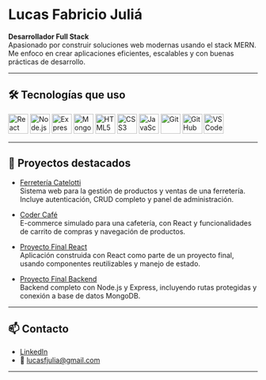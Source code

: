 # Lucas Fabricio Juliá

**Desarrollador Full Stack**  
Apasionado por construir soluciones web modernas usando el stack MERN. Me enfoco en crear aplicaciones eficientes, escalables y con buenas prácticas de desarrollo.

---

## 🛠️ Tecnologías que uso

<p align="left">
  <a href="https://reactjs.org/" target="_blank"><img src="https://cdn.jsdelivr.net/gh/devicons/devicon/icons/react/react-original.svg" alt="React" width="40" height="40"/></a>
  <a href="https://nodejs.org/" target="_blank"><img src="https://cdn.jsdelivr.net/gh/devicons/devicon/icons/nodejs/nodejs-original.svg" alt="Node.js" width="40" height="40"/></a>
  <a href="https://expressjs.com/" target="_blank"><img src="https://cdn.jsdelivr.net/gh/devicons/devicon/icons/express/express-original.svg" alt="Express" width="40" height="40"/></a>
  <a href="https://www.mongodb.com/" target="_blank"><img src="https://cdn.jsdelivr.net/gh/devicons/devicon/icons/mongodb/mongodb-original.svg" alt="MongoDB" width="40" height="40"/></a>
  <a href="https://developer.mozilla.org/en-US/docs/Web/HTML" target="_blank"><img src="https://cdn.jsdelivr.net/gh/devicons/devicon/icons/html5/html5-original.svg" alt="HTML5" width="40" height="40"/></a>
  <a href="https://developer.mozilla.org/en-US/docs/Web/CSS" target="_blank"><img src="https://cdn.jsdelivr.net/gh/devicons/devicon/icons/css3/css3-original.svg" alt="CSS3" width="40" height="40"/></a>
  <a href="https://developer.mozilla.org/en-US/docs/Web/JavaScript" target="_blank"><img src="https://cdn.jsdelivr.net/gh/devicons/devicon/icons/javascript/javascript-original.svg" alt="JavaScript" width="40" height="40"/></a>
  <a href="https://git-scm.com/" target="_blank"><img src="https://cdn.jsdelivr.net/gh/devicons/devicon/icons/git/git-original.svg" alt="Git" width="40" height="40"/></a>
  <a href="https://github.com/" target="_blank"><img src="https://cdn.jsdelivr.net/gh/devicons/devicon/icons/github/github-original.svg" alt="GitHub" width="40" height="40"/></a>
  <a href="https://code.visualstudio.com/" target="_blank"><img src="https://cdn.jsdelivr.net/gh/devicons/devicon/icons/vscode/vscode-original.svg" alt="VSCode" width="40" height="40"/></a>
</p>

---

## 🚀 Proyectos destacados

- [Ferretería Catelotti](https://github.com/Lucasj4/FerreteriaCatelotti)  
  Sistema web para la gestión de productos y ventas de una ferretería. Incluye autenticación, CRUD completo y panel de administración.

- [Coder Café](https://github.com/Lucasj4/CoderCafe)  
  E-commerce simulado para una cafetería, con React y funcionalidades de carrito de compras y navegación de productos.

- [Proyecto Final React](https://github.com/Lucasj4/ProyectoFinalReactJulia)  
  Aplicación construida con React como parte de un proyecto final, usando componentes reutilizables y manejo de estado.

- [Proyecto Final Backend](https://github.com/Lucasj4/ProyectoFinalJulia)  
  Backend completo con Node.js y Express, incluyendo rutas protegidas y conexión a base de datos MongoDB.

---

## 📫 Contacto

- [LinkedIn](https://www.linkedin.com/in/lucas-fabricio-juli%C3%A1-798201223/)
- 📧 lucasfjulia@gmail.com

---


